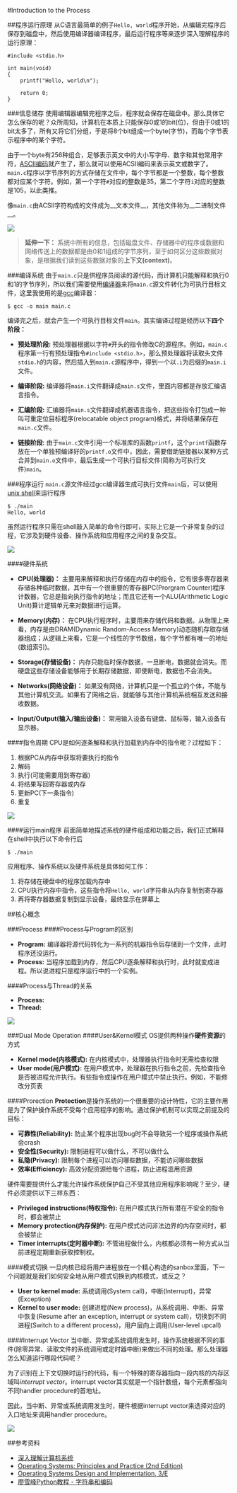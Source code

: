 #Introduction to the Process


##程序运行原理
从C语言最简单的例子`Hello, world`程序开始，从编辑完程序后保存到磁盘中，然后使用编译器编译程序，最后运行程序等来逐步深入理解程序的运行原理：

```
#include <stdio.h>

int main(void)
{
	printf("Hello, world\n");

	return 0;
}

```



###信息储存
使用编辑器编辑完程序之后，程序就会保存在磁盘中。那么具体它怎么保存的呢？众所周知，计算机在本质上只能保存0或1的bit(位)，但由于0或1的bit太多了，所有又将它们分组，于是将8个bit组成一个byte(字节)，而每个字节表示程序中的某个字符。

由于一个byte有256种组合，足够表示英文中的大小写字母、数字和其他常用字符，[ASCII编码](https://en.wikipedia.org/wiki/ASCII)就产生了，那么就可以使用ACSII编码来表示英文或数字了。`main.c`程序以字节序列的方式存储在文件中，每个字节都是一个整数，每个整数都对应某个字符。例如，第一个字符`#`对应的整数是35，第二个字符`i`对应的整数是105，以此类推。

像`main.c`由ACSII字符构成的文件成为__文本文件__，其他文件称为__二进制文件__。

![](https://raw.githubusercontent.com/samlaudev/Learning-Operating-Systems/master/Blogs/2015-10-16/ASCII-Code-Chart-Quick-ref-card.png)

> __延伸一下：__ 系统中所有的信息，包括磁盘文件、存储器中的程序或数据和网络传送上的数据都是由0和1组成的字节序列，至于如何区分这些数据对象，是根据我们读到这些数据对象的**上下文(context)**。


###编译系统
由于`main.c`只是供程序员阅读的源代码，而计算机只能解释和执行0和1的字节序列，所以我们需要使用[编译器](https://en.wikipedia.org/wiki/Compiler)来将`main.c`源文件转化为可执行目标文件，这里我使用的是[gcc](https://en.wikipedia.org/wiki/GNU_Compiler_Collection)编译器：

```
$ gcc -o main main.c
```

编译完之后，就会产生一个可执行目标文件`main`。其实编译过程是经历以下**四个阶段：**

* __预处理阶段:__ 预处理器根据以字符`#`开头的指令修改C的源程序。例如，`main.c`程序第一行有预处理指令`#include <stdio.h>`，那么预处理器将读取头文件`stdio.h`的内容，然后插入到`main.c`源程序中，得到一个以`.i`为后缀的`main.i`文件。

* __编译阶段:__ 编译器将`main.i`文件翻译成`main.s`文件，里面内容都是存放汇编语言指令。

* __汇编阶段:__ 汇编器将`main.s`文件翻译成机器语言指令，把这些指令打包成一种叫可重定位目标程序(relocatable object program)格式，并将结果保存在`main.c`文件。

* __链接阶段:__ 由于`main.c`文件引用一个标准库的函数`printf`，这个`printf`函数存放在一个单独预编译好的`printf.o`文件中，因此，需要借助链接器以某种方式合并到`main.o`文件中，最后生成一个可执行目标文件(简称为可执行文件)`main`。

###程序运行
`main.c`源文件经过gcc编译器生成可执行文件`main`后，可以使用[unix shell](https://en.wikipedia.org/wiki/Unix_shell)来运行程序

```
$ ./main
Hello, world
```
虽然运行程序只需在shell敲入简单的命令行即可，实际上它是一个非常复杂的过程，它涉及到硬件设备、操作系统和应用程序之间的复杂交互。

![](https://raw.githubusercontent.com/samlaudev/Learning-Operating-Systems/master/Blogs/2015-10-16/Loading-Program.png)


####硬件系统
* __CPU(处理器)：__ 主要用来解释和执行存储在内存中的指令，它有很多寄存器来存储各种临时数据，其中有一个很重要的寄存器PC(Prorgram Counter)程序计数器，它总是指向执行指令的地址；而且它还有一个ALU(Arithmetic Logic Unit)算计逻辑单元来对数据进行运算。

* __Memory(内存)：__ 在CPU执行程序时，主要用来存储代码和数据。从物理上来看，内存是由DRAM(Dynamic Random-Access Memory)动态随机存取存储器组成；从逻辑上来看，它是一个线性的字节数组，每个字节都有唯一的地址(数组索引)。

* __Storage(存储设备)：__ 内存只能临时保存数据，一旦断电，数据就会消失。而硬盘这些存储设备能够用于长期存储数据，即使断电，数据也不会消失。

* __Networks(网络设备)：__ 如果没有网络，计算机只是一个孤立的个体，不能与其他计算机交流。如果有了网络之后，就能够与其他计算机系统相互发送和接收数据。

* __Input/Output(输入/输出设备)：__ 常用输入设备有键盘、鼠标等，输入设备有显示器。

####指令周期
CPU是如何逐条解释和执行加载到内存中的指令呢？过程如下：

1. 根据PC从内存中获取将要执行的指令
2. 解码
3. 执行(可能需要用到寄存器)
4. 将结果写回寄存器或内存
5. 更新PC(下一条指令)
6. 重复 

![](https://raw.githubusercontent.com/samlaudev/Learning-Operating-Systems/master/Blogs/2015-10-16/Instruction-Cycle.png)

####运行main程序
前面简单地描述系统的硬件组成和功能之后，我们正式解释在shell中执行以下命令行后

```
$ ./main
```
应用程序、操作系统以及硬件系统是具体如何工作：

1. 将存储在硬盘中的程序加载内存中
2. CPU执行内存中指令，这些指令将`Hello, world`字符串从内存复制到寄存器
3. 再将寄存器数据复制到显示设备，最终显示在屏幕上

##核心概念

###Process
####Process与Program的区别
* __Program:__ 编译器将源代码转化为一系列的机器指令后存储到一个文件，此时程序还没运行。
* __Process:__ 当程序加载到内存，然后CPU逐条解释和执行时，此时就变成进程。所以说进程只是程序运行中的一个实例。


####Process与Thread的关系
* __Process:__ 
* __Thread:__

![](https://raw.githubusercontent.com/samlaudev/Learning-Operating-Systems/master/Blogs/2015-10-16/Process-Thread-Relationship.png)

###Dual Mode Operation
####User&Kernel模式
OS提供两种操作**硬件资源**的方式

* __Kernel mode(内核模式):__ 在内核模式中，处理器执行指令时无需检查权限
* __User mode(用户模式):__ 在用户模式中，处理器在执行指令之前，先检查指令是否被进程允许执行。有些指令或操作在用户模式中禁止执行。例如，不能修改分页表

####Prorection
**Protection**是操作系统的一个很重要的设计特性，它的主要作用是为了保护操作系统不受每个应用程序的影响。通过保护机制可以实现之前提及的目标：

* __可靠性(Reliability):__ 防止某个程序出现bug时不会导致另一个程序或操作系统会crash
* __安全性(Security):__ 限制进程可以做什么，不可以做什么
* __私隐(Privacy):__ 限制每个进程可以访问哪些数据，不能访问哪些数据
* __效率(Efficiency):__ 高效分配资源给每个进程，防止进程滥用资源

硬件需要提供什么才能允许操作系统保护自己不受其他应用程序影响呢？至少，硬件必须提供以下三样东西：

* __Privileged instructions(特权指令):__ 在用户模式执行所有潜在不安全的指令时，都会被禁止
* __Memory protection(内存保护):__ 在用户模式访问非法边界的内存空间时，都会被禁止
* __Timer interrupts(定时器中断):__ 不管进程做什么，内核都必须有一种方式从当前进程定期重新获取控制权。

####模式切换
一旦内核已经将用户进程放在一个精心构造的sanbox里面，下一个问题就是我们如何安全地从用户模式切换到内核模式，或反之？

* __User to kernel mode:__ 系统调用(System call)，中断(Interrupt)，异常(Exception)
* __Kernel to user mode:__ 创建进程(New process)，从系统调用、中断、异常中恢复(Resume after an exception, interrupt or system call)，切换到不同进程(Switch to a different process)，用户层向上调用(User-level upcall)

####Interrupt Vector
当中断、异常或系统调用发生时，操作系统根据不同的事件(除零异常、读取文件的系统调用或定时器中断)来做出不同的处理。那么处理器怎么知道运行哪段代码呢？

为了识别在上下文切换时运行的代码，有一个特殊的寄存器指向一段内核的内存区域叫*interrupt vector*。interrupt vector其实就是一个指针数组，每个元素都指向不同handler procedure的首地址。

因此，当中断、异常或系统调用发生时，硬件根据interrupt vector来选择对应的入口地址来调用handler procedure。

![](https://raw.githubusercontent.com/samlaudev/Learning-Operating-Systems/master/Blogs/2015-10-16/Interrupt-Vector.png)


##参考资料
* [深入理解计算机系统](http://book.douban.com/subject/5333562/)
* [Operating Systems: Principles and Practice (2nd Edition)](http://ospp.cs.washington.edu)
* [Operating Systems Design and Implementation, 3/E](http://book.douban.com/subject/1764254/)
* [廖雪峰Python教程 - 字符串和编码](http://www.liaoxuefeng.com/wiki/001374738125095c955c1e6d8bb493182103fac9270762a000/001386819196283586a37629844456ca7e5a7faa9b94ee8000)